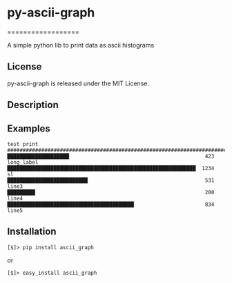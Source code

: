 # py-ascii-graph #
==================

A simple python lib to print data as ascii histograms

## License ##
py-ascii-graph is released under the MIT License.

## Description ##

## Examples ##

```
test print
###############################################################################
████████████████████                                            423  long_label
█████████████████████████████████████████████████████████████  1234  sl        
██████████████████████████                                      531  line3     
█████████                                                       200  line4     
█████████████████████████████████████████                       834  line5
```

## Installation ##

    [$]> pip install ascii_graph

or

    [$]> easy_install ascii_graph
